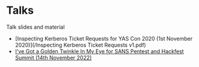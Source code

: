 # Talks
Talk slides and material

* [Inspecting Kerberos Ticket Requests for YAS Con 2020 (1st November 2020)](/Inspecting Kerberos Ticket Requests v1.pdf)
* [I've Got a Golden Twinkle In My Eye for SANS Pentest and Hackfest Summit (14th November 2022)](/Andrew_Charlie_SANS_Hackfest_2022_revised.pdf)
